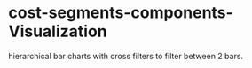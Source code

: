 # cost-segments-components-Visualization
hierarchical bar charts with cross filters to filter between 2 bars.
